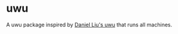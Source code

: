 # uwu

A uwu package inspired by [Daniel Liu's uwu](https://github.com/Daniel-Liu-c0deb0t/uwu) that runs all machines.
